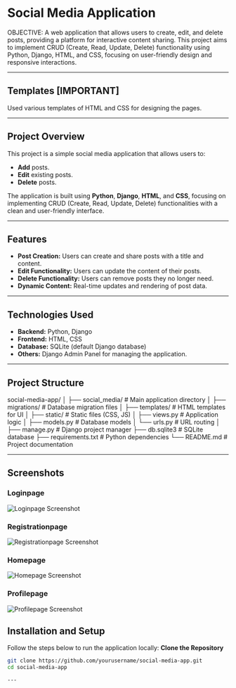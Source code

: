 # Social Media Application
OBJECTIVE:
A web application that allows users to create, edit, and delete posts, providing a platform for interactive content sharing. This project aims to implement CRUD (Create, Read, Update, Delete) functionality using Python, Django, HTML, and CSS, focusing on user-friendly design and responsive interactions.

---

## Templates [IMPORTANT]
Used various templates of HTML and CSS for designing the pages.

---

## Project Overview
This project is a simple social media application that allows users to:
- **Add** posts.
- **Edit** existing posts.
- **Delete** posts.

The application is built using **Python**, **Django**, **HTML**, and **CSS**, focusing on implementing CRUD (Create, Read, Update, Delete) functionalities with a clean and user-friendly interface.

---

## Features
- **Post Creation:** Users can create and share posts with a title and content.
- **Edit Functionality:** Users can update the content of their posts.
- **Delete Functionality:** Users can remove posts they no longer need.
- **Dynamic Content:** Real-time updates and rendering of post data.

---

## Technologies Used
- **Backend:** Python, Django
- **Frontend:** HTML, CSS
- **Database:** SQLite (default Django database)
- **Others:** Django Admin Panel for managing the application.

---

## Project Structure
social-media-app/
│
├── social_media/          # Main application directory
│   ├── migrations/        # Database migration files
│   ├── templates/         # HTML templates for UI
│   ├── static/            # Static files (CSS, JS)
│   ├── views.py           # Application logic
│   ├── models.py          # Database models
│   └── urls.py            # URL routing
│
├── manage.py              # Django project manager
├── db.sqlite3             # SQLite database
├── requirements.txt       # Python dependencies
└── README.md              # Project documentation

---

## Screenshots
### Loginpage
![Loginpage Screenshot](https://github.com/user-attachments/assets/31f333f5-306d-4e50-bd13-f290fa4bd9cf)

### Registrationpage
![Registrationpage Screenshot](https://github.com/user-attachments/assets/dc6a2893-7438-415b-9216-c2ca3f05abbe)

### Homepage
![Homepage Screenshot](https://github.com/user-attachments/assets/dbb55613-eb69-4cb2-96ab-b07a24e903b3)

### Profilepage
![Profilepage Screenshot](https://github.com/user-attachments/assets/c49c9e58-d211-4643-94ed-61944605777f)




## Installation and Setup
Follow the steps below to run the application locally:
**Clone the Repository**
   ```bash
   git clone https://github.com/yourusername/social-media-app.git
   cd social-media-app

---
